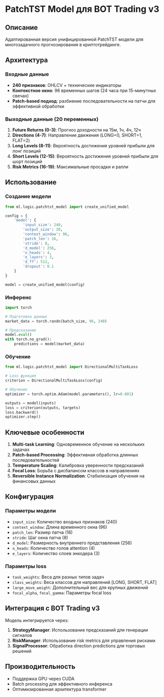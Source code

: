 # PatchTST Model для BOT Trading v3

## Описание

Адаптированная версия унифицированной PatchTST модели для многозадачного прогнозирования в криптотрейдинге.

## Архитектура

### Входные данные

- **240 признаков**: OHLCV + технические индикаторы
- **Контекстное окно**: 96 временных шагов (24 часа при 15-минутных свечах)
- **Patch-based подход**: разбиение последовательности на патчи для эффективной обработки

### Выходные данные (20 переменных)

1. **Future Returns (0-3)**: Прогноз доходности на 15м, 1ч, 4ч, 12ч
2. **Directions (4-7)**: Направление движения (LONG=0, SHORT=1, FLAT=2)
3. **Long Levels (8-11)**: Вероятность достижения уровней прибыли для лонг позиций
4. **Short Levels (12-15)**: Вероятность достижения уровней прибыли для шорт позиций
5. **Risk Metrics (16-19)**: Максимальные просадки и ралли

## Использование

### Создание модели

```python
from ml.logic.patchtst_model import create_unified_model

config = {
    'model': {
        'input_size': 240,
        'output_size': 20,
        'context_window': 96,
        'patch_len': 16,
        'stride': 8,
        'd_model': 256,
        'n_heads': 4,
        'e_layers': 3,
        'd_ff': 512,
        'dropout': 0.1
    }
}

model = create_unified_model(config)
```

### Инференс

```python
import torch

# Подготовка данных
market_data = torch.randn(batch_size, 96, 240)

# Предсказание
model.eval()
with torch.no_grad():
    predictions = model(market_data)
```

### Обучение

```python
from ml.logic.patchtst_model import DirectionalMultiTaskLoss

# Loss функция
criterion = DirectionalMultiTaskLoss(config)

# Обучение
optimizer = torch.optim.Adam(model.parameters(), lr=0.001)

outputs = model(inputs)
loss = criterion(outputs, targets)
loss.backward()
optimizer.step()
```

## Ключевые особенности

1. **Multi-task Learning**: Одновременное обучение на нескольких задачах
2. **Patch-based Processing**: Эффективная обработка длинных последовательностей
3. **Temperature Scaling**: Калибровка уверенности предсказаний
4. **Focal Loss**: Борьба с дисбалансом классов в направлениях
5. **Reversible Instance Normalization**: Стабилизация обучения на финансовых данных

## Конфигурация

### Параметры модели

- `input_size`: Количество входных признаков (240)
- `context_window`: Длина временного окна (96)
- `patch_len`: Размер патча (16)
- `stride`: Шаг окна патча (8)
- `d_model`: Размерность внутреннего представления (256)
- `n_heads`: Количество голов attention (4)
- `e_layers`: Количество слоев энкодера (3)

### Параметры loss

- `task_weights`: Веса для разных типов задач
- `class_weights`: Веса классов для направлений [LONG, SHORT, FLAT]
- `large_move_weight`: Дополнительный вес для крупных движений
- `focal_alpha`, `focal_gamma`: Параметры focal loss

## Интеграция с BOT Trading v3

Модель интегрируется через:

1. **StrategyManager**: Использование предсказаний для генерации сигналов
2. **RiskManager**: Использование risk metrics для управления рисками
3. **SignalProcessor**: Обработка direction predictions для торговых решений

## Производительность

- Поддержка GPU через CUDA
- Batch processing для эффективного инференса
- Оптимизированная архитектура transformer
